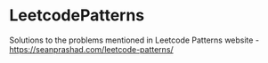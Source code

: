 # LeetcodePatterns
Solutions to the problems mentioned in Leetcode Patterns website - https://seanprashad.com/leetcode-patterns/

